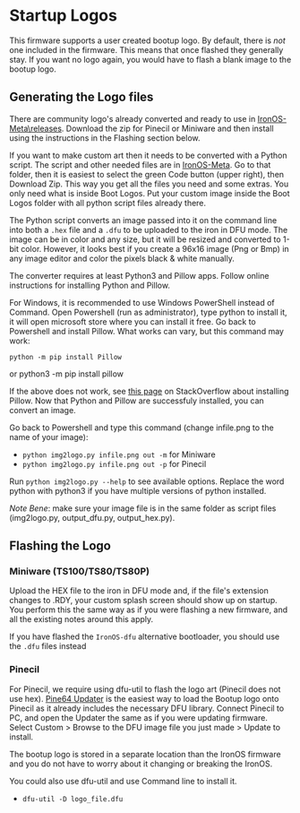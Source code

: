 # Startup Logos

This firmware supports a user created bootup logo.
By default, there is _not_ one included in the firmware. This means that once flashed they generally stay. If you want no logo again, you would have to flash a blank image to the bootup logo. 

## Generating the Logo files

There are community logo's already converted and ready to use in [IronOS-Meta\releases](https://github.com/Ralim/IronOS-Meta/releases).
Download the zip for Pinecil or Miniware and then install using the instructions in the Flashing section below.

If you want to make custom art then it needs to be converted with a Python script. The script and other needed files are in [IronOS-Meta](https://github.com/Ralim/IronOS-Meta/). Go to that folder, then it is easiest to select the green Code button (upper right), then Download Zip. This way you get all the files you need and some extras. You only need what is inside Boot Logos. Put your custom image inside the Boot Logos folder with all python script files already there.

The Python script converts an image passed into it on the command line into both a `.hex` file and a `.dfu` to be uploaded to the iron in DFU mode. The image can be in color and any size, but it will be resized and converted to 1-bit color. However, it looks best if you create a 96x16 image (Png or Bmp) in any image editor and color the pixels black & white manually.

The converter requires at least Python3 and Pillow apps. Follow online instructions for installing Python and Pillow.

For Windows, it is recommended to use Windows PowerShell instead of Command.
Open Powershell (run as administrator), type python to install it, it will open microsoft store where you can install it free.
Go back to Powershell and install Pillow. What works can vary, but this command may work:

    python -m pip install Pillow
or 
    python3 -m pip install pillow

If the above does not work, see [this page](https://stackoverflow.com/a/20061019/6705343) on StackOverflow about installing Pillow.
Now that Python and Pillow are successfuly installed, you can convert an image.

Go back to Powershell and type this command (change infile.png to the name of your image):

- `python img2logo.py infile.png out -m`  for Miniware
- `python img2logo.py infile.png out -p`  for Pinecil

Run `python img2logo.py --help` to see available options. Replace the word python with python3 if you have multiple versions of python installed. 

_Note Bene_: make sure your image file is in the same folder as script files (img2logo.py, output_dfu.py, output_hex.py).

## Flashing the Logo

### Miniware (TS100/TS80/TS80P)

Upload the HEX file to the iron in DFU mode and, if the file's extension changes to .RDY, your custom splash screen should show up on startup.
You perform this the same way as if you were flashing a new firmware, and all the existing notes around this apply.

If you have flashed the `IronOS-dfu` alternative bootloader, you should use the `.dfu` files instead

### Pinecil

For Pinecil, we require using dfu-util to flash the logo art (Pinecil does not use hex).
[Pine64 Updater](https://github.com/pine64/pine64_updater/releases) is the easiest way to load the Bootup logo onto Pinecil as it already includes the necessary DFU library. Connect Pinecil to PC, and open the Updater the same as if you were updating firmware.
  Select Custom > Browse to the DFU image file you just made > Update to install.

The bootup logo is stored in a separate location than the IronOS firmware and you do not have to worry about it changing or breaking the IronOS.

You could also use dfu-util and use Command line to install it.

- `dfu-util -D logo_file.dfu`
